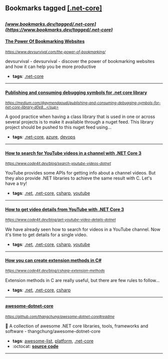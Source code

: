 ## Bookmarks tagged [[.net-core]](https://www.bookmarks.dev/search?q=[.net-core])

_<sup><sup>[www.bookmarks.dev/tagged/.net-core](https://www.bookmarks.dev/tagged/.net-core)</sup></sup>_
---
#### [The Power Of Bookmarking Websites](https://www.devsurvival.com/the-power-of-bookmarking/)
_<sup>https://www.devsurvival.com/the-power-of-bookmarking/</sup>_

devsurvival - devsurvival - discover the power of bookmarking websites and how it can help you be more productive
* **tags**: [.net-core](../tagged/.net-core.md)
---
#### [Publishing and consuming debugging symbols for .net core library](https://medium.com/@aymendaoudi/publishing-and-consuming-debugging-symbols-for-net-core-library-d0e831f5862)
_<sup>https://medium.com/@aymendaoudi/publishing-and-consuming-debugging-symbols-for-net-core-library-d0e8...</sup>_

A good practice when having a class library that is used in one or across several projects is to make it available through a nuget feed. This library project should be pushed to this nuget feed using…
* **tags**: [.net-core](../tagged/.net-core.md), [azure](../tagged/azure.md), [devops](../tagged/devops.md)
---
#### [How to search for YouTube videos in a channel with .NET Core 3](https://www.code4it.dev/blog/search-youtube-videos-dotnet)
_<sup>https://www.code4it.dev/blog/search-youtube-videos-dotnet</sup>_

YouTube provides some APIs for getting info about a channel videos. But they also provide .NET libraries to achieve the same result with C. Let's have a try!
* **tags**: [.net](../tagged/.net.md), [.net-core](../tagged/.net-core.md), [csharp](../tagged/csharp.md), [youtube](../tagged/youtube.md)
---
#### [How to get video details from YouTube with .NET Core 3](https://www.code4it.dev/blog/get-youtube-video-details-dotnet)
_<sup>https://www.code4it.dev/blog/get-youtube-video-details-dotnet</sup>_

We have already seen how to search for videos in a YouTube channel. Now it's time to get details for a single video.
* **tags**: [.net](../tagged/.net.md), [.net-core](../tagged/.net-core.md), [csharp](../tagged/csharp.md), [youtube](../tagged/youtube.md)
---
#### [How you can create extension methods in C#](https://www.code4it.dev/blog/csharp-extension-methods)
_<sup>https://www.code4it.dev/blog/csharp-extension-methods</sup>_

Extension methods in C are really useful, but there are few rules to follow...
* **tags**: [.net](../tagged/.net.md), [.net-core](../tagged/.net-core.md), [csharp](../tagged/csharp.md)
---
#### [awesome-dotnet-core](https://github.com/thangchung/awesome-dotnet-core#readme)
_<sup>https://github.com/thangchung/awesome-dotnet-core#readme</sup>_

:honeybee: A collection of awesome .NET core libraries, tools, frameworks and software - thangchung/awesome-dotnet-core
* **tags**: [awesome-list](../tagged/awesome-list.md), [platform](../tagged/platform.md), [.net-core](../tagged/.net-core.md)
* :octocat: **[source code](https://github.com/thangchung/awesome-dotnet-core#readme)**
---

